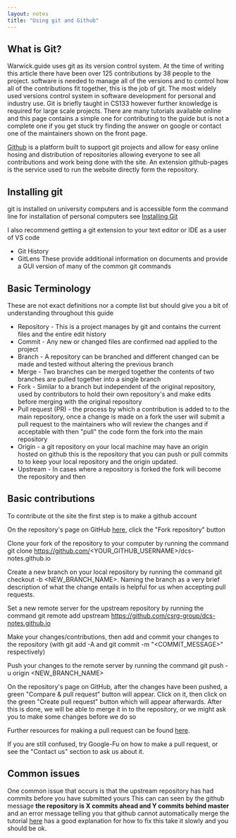 ```yaml
---
layout: notes
title: "Using git and Github"
--- 
```

## What is Git?
Warwick.guide uses git as its version control system. At the time of writing this article there have been over 125 contributions by 38 people to the project.
software is needed to manage all of the versions and to control how all of the contributions fit together, this is the job of git. The most widely used versions control system in software development for personal and industry use. Git is briefly taught in CS133 however further knowledge is required for large scale projects. There are many tutorials available online and this page contains a simple one for contributing to the guide but is not a complete one if you get stuck try finding the answer on google or contact one of the maintainers shown on the front page.

[Github](https://github.com/) is a platform built to support git projects and allow for easy online hosing and distribution of repositories allowing everyone to see all contributions and work being done with the site. An extension github-pages is the service used to run the website directly form the repository.

## Installing git
git is installed on university computers and is accessible form the command line for installation of personal computers see [Installing Git
](https://git-scm.com/book/en/v2/Getting-Started-Installing-Git)

I also recommend getting a git extension to your text editor or IDE
as a user of VS code 
* Git History
* GitLens
These provide additional information on documents and provide a GUI version of many of the common git commands

## Basic Terminology

These are not exact definitions nor a compte list but should give you a bit of understanding throughout this guide

* Repository - This is a project manages by git and contains the current files and the entire edit history
* Commit - Any new or changed files are confirmed nad applied to the project
* Branch - A repository can be branched and different changed can be made and tested without altering the previous branch
* Merge - Two branches can be merged together the contents of two branches are pulled together into a single branch
* Fork - Similar to a branch but independent of the original repository, used by contributors to hold their own repository's and make edits before merging with the original repository
* Pull request (PR) - the process by which a contribution is added to to the main repository, once a change is made on a fork the user will submit a pull request to the maintainers who will review the changes and if acceptable with then "pull" the code form the fork into the main repository
* Origin - a git repository on your local machine may have an origin hosted on github this is the repository that you can push or pull commits to to keep your local repository and the origin updated.
* Upstream - In cases where a repository is forked the fork will become the repository and then 


## Basic contributions 
To contribute ot the site the first step is to make a github account

On the repository's page on GitHub [here](https://github.com/CSRG-Group/dcs-notes.github.io), click the "Fork repository" button

Clone your fork of the repository to your computer by running the command git clone https://github.com/<YOUR_GITHUB_USERNAME>/dcs-notes.github.io

Create a new branch on your local repository by running the command git checkout -b <NEW_BRANCH_NAME>. Naming the branch as a very brief description of what the change entails is helpful for us when accepting pull requests.

Set a new remote server for the upstream repository by running the command git remote add upstream https://github.com/csrg-group/dcs-notes.github.io

Make your changes/contributions, then add and commit your changes to the repository (with git add -A and git commit -m "<COMMIT_MESSAGE>" respectively)

Push your changes to the remote server by running the command git push -u origin <NEW_BRANCH_NAME>

On the repository's page on GitHub, after the changes have been pushed, a green "Compare & pull request" button will appear. Click on it, then click on the green "Create pull request" button which will appear afterwards. After this is done, we will be able to merge it in to the repository, or we might ask you to make some changes before we do so

Further resources for making a pull request can be found [here](http://makeapullrequest.com/).

If you are still confused, try Google-Fu on how to make a pull request, or see the "Contact us" section to ask us about it.

## Common issues 

One common issue that occurs is that the upstream repository has had commits before you have submitted yours
This can can seen by the github message **the repository is X commits ahead and Y commits behind master**
and an error message telling you that github cannot automatically merge the tutorial [here](https://egghead.io/lessons/javascript-how-to-rebase-a-git-pull-request-branch) has a good explanation for how to fix this
take it slowly and you should be ok.